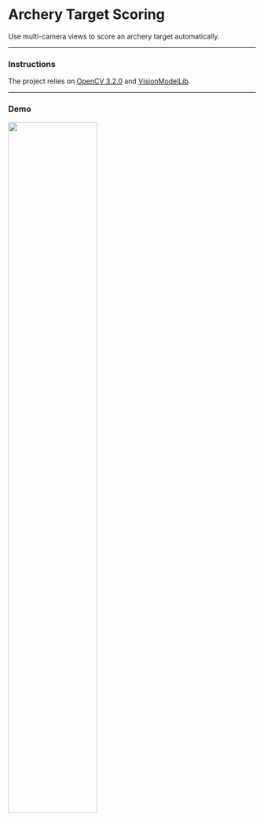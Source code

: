 # Archery Target Scoring  
Use multi-camera views to score an archery target automatically.  
  
---  
  
### Instructions  
The project relies on [OpenCV 3.2.0](http://opencv.org/releases.html) and [VisionModelLib](https://github.com/htkseason/VisionModelLib).    
  
---
  
### Demo  
  
<img src="https://github.com/htkseason/ArcheryTargetScore/blob/master/demos/demo.jpg" width="60%"/>  
